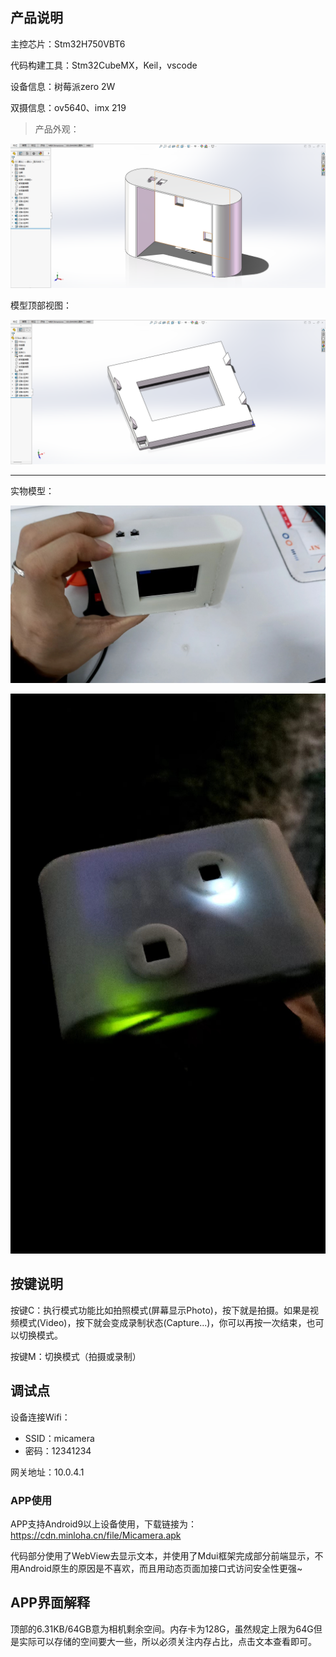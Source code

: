 ## 产品说明

主控芯片：Stm32H750VBT6

代码构建工具：Stm32CubeMX，Keil，vscode

设备信息：树莓派zero 2W

双摄信息：ov5640、imx 219

>  产品外观：

![1](img/1.jpg)

模型顶部视图：

![2](img/2.jpg)

---

实物模型：

![3](img/3.jpg)

![4](img/4.jpg)

## 按键说明

按键C：执行模式功能比如拍照模式(屏幕显示Photo)，按下就是拍摄。如果是视频模式(Video)，按下就会变成录制状态(Capture...)，你可以再按一次结束，也可以切换模式。

按键M：切换模式（拍摄或录制）

## 调试点

设备连接Wifi：

- SSID：micamera
- 密码：12341234

网关地址：10.0.4.1

### APP使用

APP支持Android9以上设备使用，下载链接为：https://cdn.minloha.cn/file/Micamera.apk

代码部分使用了WebView去显示文本，并使用了Mdui框架完成部分前端显示，不用Android原生的原因是不喜欢，而且用动态页面加接口式访问安全性更强~

## APP界面解释

顶部的6.31KB/64GB意为相机剩余空间。内存卡为128G，虽然规定上限为64G但是实际可以存储的空间要大一些，所以必须关注内存占比，点击文本查看即可。
